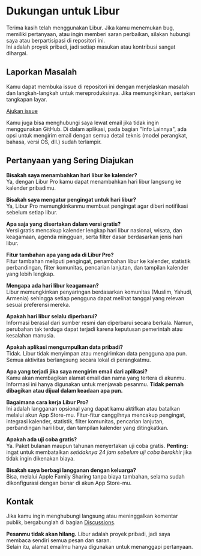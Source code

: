 # Dukungan untuk Libur  

Terima kasih telah menggunakan Libur. Jika kamu menemukan bug, memiliki pertanyaan, atau ingin memberi saran perbaikan, silakan hubungi saya atau berpartisipasi di repositori ini.  
Ini adalah proyek pribadi, jadi setiap masukan atau kontribusi sangat dihargai.  

## Laporkan Masalah  

Kamu dapat membuka issue di repositori ini dengan menjelaskan masalah dan langkah-langkah untuk mereproduksinya. Jika memungkinkan, sertakan tangkapan layar.  

[Ajukan issue](https://github.com/lucasditomase/feriados/issues/new?title=Problem%20with%20Libur%20App&body=Describe%20the%20issue%20you%E2%80%99re%20experiencing%20below%3A%0A%0A-%20Device%3A%20%0A-%20iOS%20version%3A%20%0A-%20App%20version%3A%20%0A-%20Steps%20to%20reproduce%3A%0A%0A(Optional)%20Attach%20a%20screenshot%20or%20recording%20if%20you%20can.)  

Kamu juga bisa menghubungi saya lewat email jika tidak ingin menggunakan GitHub. Di dalam aplikasi, pada bagian "Info Lainnya", ada opsi untuk mengirim email dengan semua detail teknis (model perangkat, bahasa, versi OS, dll.) sudah terlampir.  

## Pertanyaan yang Sering Diajukan  

**Bisakah saya menambahkan hari libur ke kalender?**  
Ya, dengan Libur Pro kamu dapat menambahkan hari libur langsung ke kalender pribadimu.  

**Bisakah saya mengatur pengingat untuk hari libur?**  
Ya, Libur Pro memungkinkanmu membuat pengingat agar diberi notifikasi sebelum setiap libur.  

**Apa saja yang disertakan dalam versi gratis?**  
Versi gratis mencakup kalender lengkap hari libur nasional, wisata, dan keagamaan, agenda mingguan, serta filter dasar berdasarkan jenis hari libur.  

**Fitur tambahan apa yang ada di Libur Pro?**  
Fitur tambahan meliputi pengingat, penambahan libur ke kalender, statistik perbandingan, filter komunitas, pencarian lanjutan, dan tampilan kalender yang lebih lengkap.  

**Mengapa ada hari libur keagamaan?**  
Libur memungkinkan penyaringan berdasarkan komunitas (Muslim, Yahudi, Armenia) sehingga setiap pengguna dapat melihat tanggal yang relevan sesuai preferensi mereka.  

**Apakah hari libur selalu diperbarui?**  
Informasi berasal dari sumber resmi dan diperbarui secara berkala. Namun, perubahan tak terduga dapat terjadi karena keputusan pemerintah atau kesalahan manusia.  

**Apakah aplikasi mengumpulkan data pribadi?**  
Tidak. Libur tidak menyimpan atau mengirimkan data pengguna apa pun. Semua aktivitas berlangsung secara lokal di perangkatmu.  

**Apa yang terjadi jika saya mengirim email dari aplikasi?**  
Kamu akan membagikan alamat email dan nama yang tertera di akunmu. Informasi ini hanya digunakan untuk menjawab pesanmu. **Tidak pernah dibagikan atau dijual dalam keadaan apa pun.**  

**Bagaimana cara kerja Libur Pro?**  
Ini adalah langganan opsional yang dapat kamu aktifkan atau batalkan melalui akun App Store-mu. Fitur-fitur canggihnya mencakup pengingat, integrasi kalender, statistik, filter komunitas, pencarian lanjutan, perbandingan hari libur, dan tampilan kalender yang ditingkatkan.  

**Apakah ada uji coba gratis?**  
Ya. Paket bulanan maupun tahunan menyertakan uji coba gratis. **Penting:** ingat untuk membatalkan *setidaknya 24 jam sebelum uji coba berakhir* jika tidak ingin dikenakan biaya.  

**Bisakah saya berbagi langganan dengan keluarga?**  
Bisa, melalui Apple Family Sharing tanpa biaya tambahan, selama sudah dikonfigurasi dengan benar di akun App Store-mu.  

## Kontak  

Jika kamu ingin menghubungi langsung atau meninggalkan komentar publik, bergabunglah di bagian [Discussions](https://github.com/lucasditomase/feriados/discussions).  

**Pesanmu tidak akan hilang.** Libur adalah proyek pribadi, jadi saya membaca sendiri semua pesan dan saran.  
Selain itu, alamat emailmu hanya digunakan untuk menanggapi pertanyaan.  
